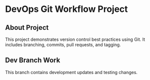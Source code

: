 # DevOps Git Workflow Project

## About Project
This project demonstrates version control best practices using Git.
It includes branching, commits, pull requests, and tagging.

## Dev Branch Work
This branch contains development updates and testing changes.

